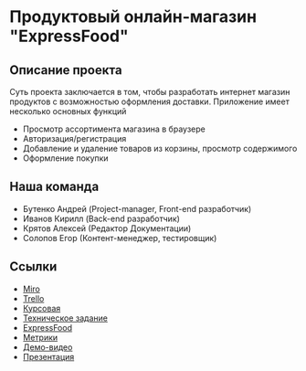 # Продуктовый онлайн-магазин "ExpressFood"
## Описание проекта
Суть проекта заключается в том, чтобы разработать интернет магазин продуктов с возможностью оформления доставки.
Приложение имеет несколько основных функций
- Просмотр ассортимента магазина в браузере
- Авторизация/регистрация
- Добавление и удаление товаров из корзины, просмотр содержимого
- Оформление покупки


## Наша команда
- Бутенко Андрей (Project-manager, Front-end разработчик)
- Иванов Кирилл (Back-end разработчик)
- Крятов Алексей (Редактор Документации)
- Солопов Егор (Контент-менеджер, тестировщик)


## Ссылки
- [Miro](https://miro.com/app/board/o9J_lNnc278=/)
- [Trello](https://trello.com/b/hU14p07s/expressfood)
- [Курсовая](https://github.com/ButenkoAV/Supermarket/blob/main/Документы/Курсовая%20работа%20.pdf)
- [Техническое задание](https://github.com/ButenkoAV/Supermarket/blob/main/Документы/Техническое%20задание.pdf)
- [ExpressFood](http://irillk.pythonanywhere.com/)
- [Метрики](https://metrika.yandex.ru/dashboard?id=86120925)
- [Демо-видео](https://youtu.be/y7nGGiT_Tjw)
- [Презентация](https://github.com/ButenkoAV/Supermarket/blob/main/презентация%20(3).pdf)
